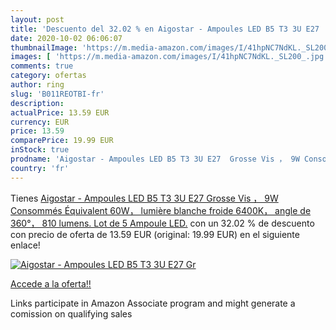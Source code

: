 ```yaml
---
layout: post
title: 'Descuento del 32.02 % en Aigostar - Ampoules LED B5 T3 3U E27  Gr'
date: 2020-10-02 06:06:07
thumbnailImage: 'https://m.media-amazon.com/images/I/41hpNC7NdKL._SL200_.jpg'
images: [ 'https://m.media-amazon.com/images/I/41hpNC7NdKL._SL200_.jpg' ]
comments: true
category: ofertas
author: ring
slug: 'B011REOTBI-fr'
description:
actualPrice: 13.59 EUR
currency: EUR
price: 13.59
comparePrice: 19.99 EUR
inStock: true
prodname: 'Aigostar - Ampoules LED B5 T3 3U E27  Grosse Vis ， 9W Consommés Équivalent 60W， lumière blanche froide 6400K， angle de 360°， 810 lumens. Lot de 5 Ampoule LED.'
country: 'fr'
---
```


Tienes [Aigostar - Ampoules LED B5 T3 3U E27  Grosse Vis ， 9W Consommés Équivalent 60W， lumière blanche froide 6400K， angle de 360°， 810 lumens. Lot de 5 Ampoule LED.](https://www.amazon.fr/dp/B011REOTBI/?tag=tolees0d-21) con un 32.02 % de descuento con precio de oferta de 13.59 EUR (original: 19.99 EUR) en el siguiente enlace!

[![Aigostar - Ampoules LED B5 T3 3U E27  Gr](https://m.media-amazon.com/images/I/41hpNC7NdKL._SL200_.jpg)](https://www.amazon.fr/dp/B011REOTBI/?tag=tolees0d-21)

[Accede a la oferta!!](https://www.amazon.fr/dp/B011REOTBI/?tag=tolees0d-21)

Links participate in Amazon Associate program and might generate a comission on qualifying sales


